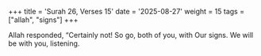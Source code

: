 +++
title = 'Surah 26, Verses 15'
date = '2025-08-27'
weight = 15
tags = ["allah", "signs"]
+++

Allah responded, “Certainly not! So go, both of you, with Our signs. We will be with you, listening.